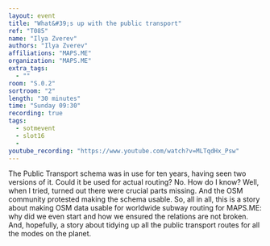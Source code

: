 ```yaml
---
layout: event
title: "What&#39;s up with the public transport"
ref: "T085"
name: "Ilya Zverev"
authors: "Ilya Zverev"
affiliations: "MAPS.ME"
organization: "MAPS.ME"
extra_tags:
  - ""
room: "S.0.2"
sortroom: "2"
length: "30 minutes"
time: "Sunday 09:30"
recording: true
tags:
  - sotmevent
  - slot16
  - 
youtube_recording: "https://www.youtube.com/watch?v=MLTqdHx_Psw"
---
```

The Public Transport schema was in use for ten years, having seen two versions of it. Could it be used for actual routing? No. How do I know? Well, when I tried, turned out there were crucial parts missing. And the OSM community protested making the schema usable. So, all in all, this is a story about making OSM data usable for worldwide subway routing for MAPS.ME: why did we even start and how we ensured the relations are not broken. And, hopefully, a story about tidying up all the public transport routes for all the modes on the planet.